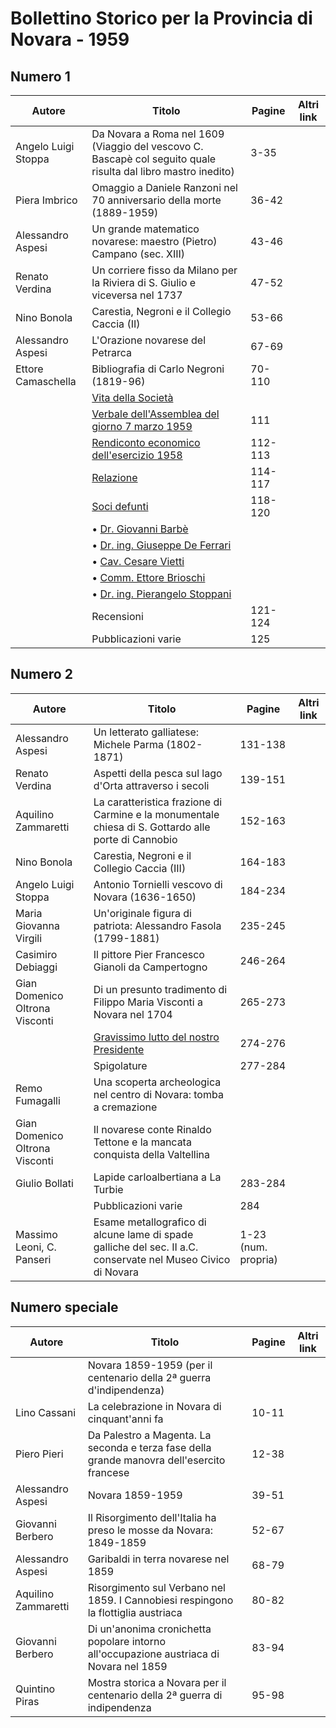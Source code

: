 # Bollettino Storico per la Provincia di Novara - 1959

## Numero 1

| Autore              | Titolo                                                                                                        | Pagine  | Altri link |
|---------------------|---------------------------------------------------------------------------------------------------------------|---------|------------|
| Angelo Luigi Stoppa | Da Novara a Roma nel 1609 (Viaggio del vescovo C. Bascapè col seguito quale risulta dal libro mastro inedito) | 3-35    |            |
| Piera Imbrico       | Omaggio a Daniele Ranzoni nel 70 anniversario della morte (1889-1959)                                         | 36-42   |            |
| Alessandro Aspesi   | Un grande matematico novarese: maestro (Pietro) Campano (sec. XIII)                                           | 43-46   |            |
| Renato Verdina      | Un corriere fisso da Milano per la Riviera di S. Giulio e viceversa nel 1737                                  | 47-52   |            |
| Nino Bonola         | Carestia, Negroni e il Collegio Caccia (II)                                                                   | 53-66   |            |
| Alessandro Aspesi   | L'Orazione novarese del Petrarca                                                                              | 67-69   |            |
| Ettore Camaschella  | Bibliografia di Carlo Negroni (1819-96)                                                                       | 70-110  |            |
|                     | [Vita della Società](http://www.ssno.it/BSPNo/bspn_vita59.html#590)                                           |         |            |
|                     | [Verbale dell'Assemblea del giorno 7 marzo 1959](http://www.ssno.it/BSPNo/bspn_vita59.html#591)               | 111     |            |
|                     | [Rendiconto economico dell'esercizio 1958](http://www.ssno.it/BSPNo/bspn_vita59.html#592)                     | 112-113 |            |
|                     | [Relazione](http://www.ssno.it/BSPNo/bspn_vita59.html#593)                                                    | 114-117 |            |
|                     | [Soci defunti](http://www.ssno.it/BSPNo/bspn_vita59.html#594)                                                 | 118-120 |            |
|                     | • [Dr. Giovanni Barbè](http://www.ssno.it/BSPNo/bspn_vita59.html#594-1)                                       |         |            |
|                     | • [Dr. ing. Giuseppe De Ferrari](http://www.ssno.it/BSPNo/bspn_vita59.html#594-2)                             |         |            |
|                     | • [Cav. Cesare Vietti](http://www.ssno.it/BSPNo/bspn_vita59.html#594-3)                                       |         |            |
|                     | • [Comm. Ettore Brioschi](http://www.ssno.it/BSPNo/bspn_vita59.html#594-4)                                    |         |            |
|                     | • [Dr. ing. Pierangelo Stoppani](http://www.ssno.it/BSPNo/bspn_vita59.html#594-5)                             |         |            |
|                     | Recensioni                                                                                                    | 121-124 |            |
|                     | Pubblicazioni varie                                                                                           | 125     |            |

## Numero 2

| Autore                         | Titolo                                                                                                       | Pagine              | Altri link |
|--------------------------------|--------------------------------------------------------------------------------------------------------------|---------------------|------------|
| Alessandro Aspesi              | Un letterato galliatese: Michele Parma (1802-1871)                                                           | 131-138             |            |
| Renato Verdina                 | Aspetti della pesca sul lago d'Orta attraverso i secoli                                                      | 139-151             |            |
| Aquilino Zammaretti            | La caratteristica frazione di Carmine e la monumentale chiesa di S. Gottardo alle porte di Cannobio          | 152-163             |            |
| Nino Bonola                    | Carestia, Negroni e il Collegio Caccia (III)                                                                 | 164-183             |            |
| Angelo Luigi Stoppa            | Antonio Tornielli vescovo di Novara (1636-1650)                                                              | 184-234             |            |
| Maria Giovanna Virgili         | Un'originale figura di patriota: Alessandro Fasola (1799-1881)                                               | 235-245             |            |
| Casimiro Debiaggi              | Il pittore Pier Francesco Gianoli da Campertogno                                                             | 246-264             |            |
| Gian Domenico Oltrona Visconti | Di un presunto tradimento di Filippo Maria Visconti a Novara nel 1704                                        | 265-273             |            |
|                                | [Gravissimo lutto del nostro Presidente](http://www.ssno.it/BSPNo/bspn_vita59.html#594-6)                    | 274-276             |            |
|                                | Spigolature                                                                                                  | 277-284             |            |
| Remo Fumagalli                 | Una scoperta archeologica nel centro di Novara: tomba a cremazione                                           |                     |            |
| Gian Domenico Oltrona Visconti | Il novarese conte Rinaldo Tettone e la mancata conquista della Valtellina                                    |                     |            |
| Giulio Bollati                 | Lapide carloalbertiana a La Turbie                                                                           | 283-284             |            |
|                                | Pubblicazioni varie                                                                                          | 284                 |            |
| Massimo Leoni, C. Panseri      | Esame metallografico di alcune lame di spade galliche del sec. II a.C. conservate nel Museo Civico di Novara | 1-23 (num. propria) |            |

## Numero speciale

| Autore              | Titolo                                                                                     | Pagine | Altri link |
|---------------------|--------------------------------------------------------------------------------------------|--------|------------|
|                     | Novara 1859-1959 (per il centenario della 2ª guerra d'indipendenza)                        |        |            |
| Lino Cassani        | La celebrazione in Novara di cinquant'anni fa                                              | 10-11  |            |
| Piero Pieri         | Da Palestro a Magenta. La seconda e terza fase della grande manovra dell'esercito francese | 12-38  |            |
| Alessandro Aspesi   | Novara 1859-1959                                                                           | 39-51  |            |
| Giovanni Berbero    | Il Risorgimento dell'Italia ha preso le mosse da Novara: 1849-1859                         | 52-67  |            |
| Alessandro Aspesi   | Garibaldi in terra novarese nel 1859                                                       | 68-79  |            |
| Aquilino Zammaretti | Risorgimento sul Verbano nel 1859. I Cannobiesi respingono la flottiglia austriaca         | 80-82  |            |
| Giovanni Berbero    | Di un'anonima cronichetta popolare intorno all'occupazione austriaca di Novara nel 1859    | 83-94  |            |
| Quintino Piras      | Mostra storica a Novara per il centenario della 2ª guerra di indipendenza                  | 95-98  |            |
